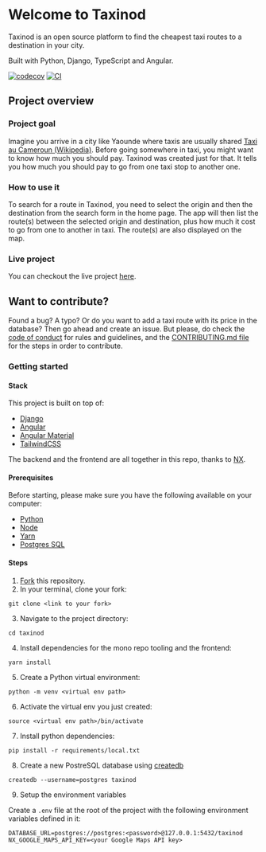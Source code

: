 # Welcome to Taxinod

Taxinod is an open source platform to find the cheapest taxi routes to a destination in your city.

Built with Python, Django, TypeScript and Angular.

[![codecov](https://codecov.io/gh/valerymelou/taxinod/branch/master/graph/badge.svg?token=8XJD8VPN9F)](https://codecov.io/gh/valerymelou/taxinod) [![CI](https://github.com/valerymelou/taxinod/actions/workflows/ci.yml/badge.svg)](https://github.com/valerymelou/taxinod/actions/workflows/ci.yml)

## Project overview
### Project goal
Imagine you arrive in a city like Yaounde where taxis are usually shared [Taxi au Cameroun (Wikipedia)](https://fr.wikipedia.org/wiki/Taxi_au_Cameroun). Before going somewhere in taxi, you might want to know how much you should pay. Taxinod was created just for that. It tells you how much you should pay to go from one taxi stop to another one.

### How to use it
To search for a route in Taxinod, you need to select the origin and then the destination from the search form in the home page. The app will then list the route(s) between the selected origin and destination, plus how much it cost to go from one to another in taxi. The route(s) are also displayed on the map.

### Live project
You can checkout the live project [here](https://taxinod.com).

## Want to contribute?
Found a bug? A typo? Or do you want to add a taxi route with its price in the database? Then go ahead and create an issue. But please, do check the [code of conduct]() for rules and guidelines, and the [CONTRIBUTING.md file]() for the steps in order to contribute.

### Getting started

#### Stack
This project is built on top of:

* [Django]()
* [Angular]()
* [Angular Material]()
* [TailwindCSS]()

The backend and the frontend are all together in this repo, thanks to [NX](https://nx.dev).

#### Prerequisites
Before starting, please make sure you have the following available on your computer:

* [Python]()
* [Node]()
* [Yarn]()
* [Postgres SQL]()

#### Steps
1. [Fork](https://github.com/valerymelou/taxinod) this repository.
2. In your terminal, clone your fork:

```git clone <link to your fork>```

3. Navigate to the project directory:

```cd taxinod```

4. Install dependencies for the mono repo tooling and the frontend:

```yarn install```

5. Create a Python virtual environment:

```python -m venv <virtual env path>```

6. Activate the virtual env you just created:

```source <virtual env path>/bin/activate```

7. Install python dependencies:

```pip install -r requirements/local.txt```

8. Create a new PostreSQL database using [createdb](https://www.postgresql.org/docs/current/static/app-createdb.html)

```createdb --username=postgres taxinod```

9. Setup the environment variables

Create a `.env` file at the root of the project with the following environment variables defined in it:
```
DATABASE_URL=postgres://postgres:<password>@127.0.0.1:5432/taxinod
NX_GOOGLE_MAPS_API_KEY=<your Google Maps API key>
```
